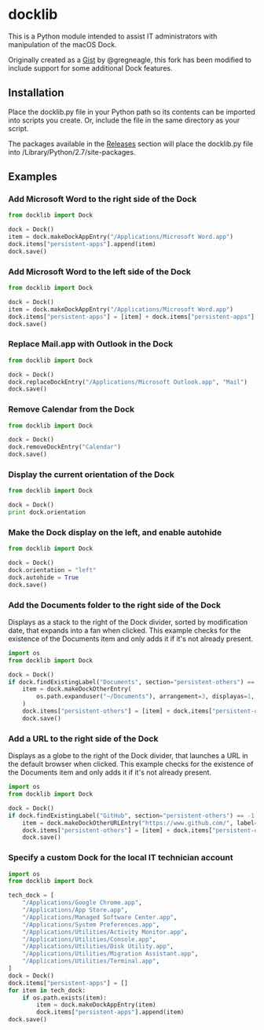 # docklib

This is a Python module intended to assist IT administrators with manipulation of the macOS Dock.

Originally created as a [Gist](https://gist.github.com/gregneagle/5c422d709c93615341a21009f800222e) by @gregneagle, this fork has been modified to include support for some additional Dock features.

## Installation

Place the docklib.py file in your Python path so its contents can be imported into scripts you create. Or, include the file in the same directory as your script.

The packages available in the [Releases](https://github.com/homebysix/docklib/releases) section will place the docklib.py file into /Library/Python/2.7/site-packages.

## Examples

### Add Microsoft Word to the right side of the Dock

```python
from docklib import Dock

dock = Dock()
item = dock.makeDockAppEntry("/Applications/Microsoft Word.app")
dock.items["persistent-apps"].append(item)
dock.save()
```

### Add Microsoft Word to the left side of the Dock

```python
from docklib import Dock

dock = Dock()
item = dock.makeDockAppEntry("/Applications/Microsoft Word.app")
dock.items["persistent-apps"] = [item] + dock.items["persistent-apps"]
dock.save()
```

### Replace Mail.app with Outlook in the Dock

```python
from docklib import Dock

dock = Dock()
dock.replaceDockEntry("/Applications/Microsoft Outlook.app", "Mail")
dock.save()
```

### Remove Calendar from the Dock

```python
from docklib import Dock

dock = Dock()
dock.removeDockEntry("Calendar")
dock.save()
```

### Display the current orientation of the Dock

```python
from docklib import Dock

dock = Dock()
print dock.orientation
```

### Make the Dock display on the left, and enable autohide

```python
from docklib import Dock

dock = Dock()
dock.orientation = "left"
dock.autohide = True
dock.save()
```

### Add the Documents folder to the right side of the Dock

Displays as a stack to the right of the Dock divider, sorted by modification date, that expands into a fan when clicked. This example checks for the existence of the Documents item and only adds it if it's not already present.

```python
import os
from docklib import Dock

dock = Dock()
if dock.findExistingLabel("Documents", section="persistent-others") == -1:
    item = dock.makeDockOtherEntry(
        os.path.expanduser("~/Documents"), arrangement=3, displayas=1, showas=1
    )
    dock.items["persistent-others"] = [item] + dock.items["persistent-others"]
    dock.save()
```
### Add a URL to the right side of the Dock

Displays as a globe to the right of the Dock divider, that launches a URL in the default browser when clicked. This example checks for the existence of the Documents item and only adds it if it's not already present.

```python
import os
from docklib import Dock

dock = Dock()
if dock.findExistingLabel("GitHub", section="persistent-others") == -1:
    item = dock.makeDockOtherURLEntry("https://www.github.com/", label="GitHub")
    dock.items["persistent-others"] = [item] + dock.items["persistent-others"]
    dock.save()
```

### Specify a custom Dock for the local IT technician account

```python
import os
from docklib import Dock

tech_dock = [
    "/Applications/Google Chrome.app",
    "/Applications/App Store.app",
    "/Applications/Managed Software Center.app",
    "/Applications/System Preferences.app",
    "/Applications/Utilities/Activity Monitor.app",
    "/Applications/Utilities/Console.app",
    "/Applications/Utilities/Disk Utility.app",
    "/Applications/Utilities/Migration Assistant.app",
    "/Applications/Utilities/Terminal.app",
]
dock = Dock()
dock.items["persistent-apps"] = []
for item in tech_dock:
    if os.path.exists(item):
        item = dock.makeDockAppEntry(item)
        dock.items["persistent-apps"].append(item)
dock.save()
```
